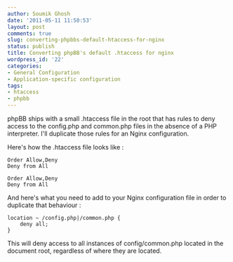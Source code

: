 ```yaml
---
author: Soumik Ghosh
date: '2011-05-11 11:50:53'
layout: post
comments: true
slug: converting-phpbbs-default-htaccess-for-nginx
status: publish
title: Converting phpBB's default .htaccess for nginx
wordpress_id: '22'
categories:
- General Configuration
- Application-specific configuration
tags:
- htaccess
- phpbb
---
```


phpBB ships with a small .htaccess file in the root that has rules to
deny access to the config.php and common.php files in the absence of a PHP
interpreter. I'll duplicate those rules for an Nginx configuration.

Here's how the .htaccess file looks like :

	Order Allow,Deny
	Deny from All

	Order Allow,Deny
	Deny from All

And here's what you need to add to your Nginx configuration file in order to
duplicate that behaviour :

	location ~ /config.php|/common.php {
		deny all;
	}

This will deny access to all instances of config/common.php located in the
document root, regardless of where they are located.

